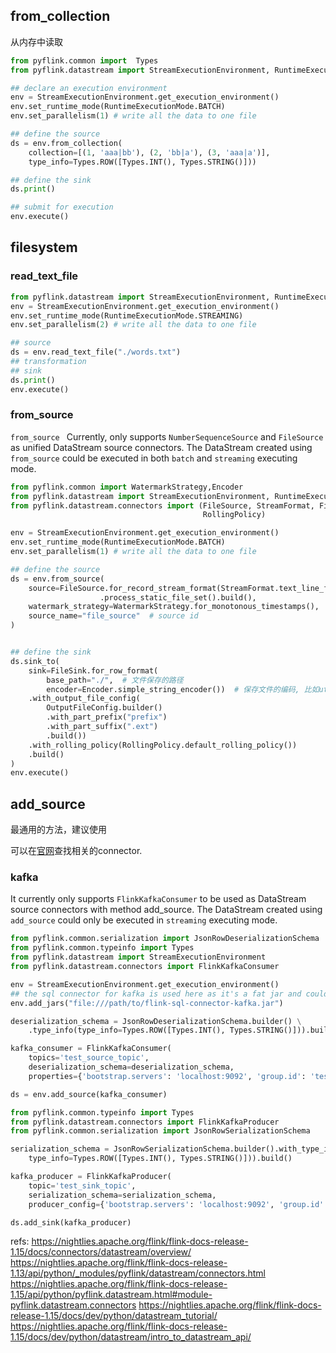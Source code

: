 

## from_collection
从内存中读取
```python
from pyflink.common import  Types
from pyflink.datastream import StreamExecutionEnvironment, RuntimeExecutionMode

## declare an execution environment
env = StreamExecutionEnvironment.get_execution_environment()
env.set_runtime_mode(RuntimeExecutionMode.BATCH)
env.set_parallelism(1) # write all the data to one file

## define the source
ds = env.from_collection(
    collection=[(1, 'aaa|bb'), (2, 'bb|a'), (3, 'aaa|a')],
    type_info=Types.ROW([Types.INT(), Types.STRING()]))

## define the sink
ds.print()

## submit for execution
env.execute()

```



## filesystem

### read_text_file

```python
from pyflink.datastream import StreamExecutionEnvironment, RuntimeExecutionMode
env = StreamExecutionEnvironment.get_execution_environment()
env.set_runtime_mode(RuntimeExecutionMode.STREAMING)
env.set_parallelism(2) # write all the data to one file

## source
ds = env.read_text_file("./words.txt")
## transformation
## sink
ds.print()
env.execute()
```
### from_source

`from_source ` Currently, only supports `NumberSequenceSource` and `FileSource` as unified DataStream source connectors. The DataStream created using `from_source` could be executed in both `batch` and `streaming` executing mode.

```python
from pyflink.common import WatermarkStrategy,Encoder
from pyflink.datastream import StreamExecutionEnvironment, RuntimeExecutionMode
from pyflink.datastream.connectors import (FileSource, StreamFormat, FileSink, OutputFileConfig,
                                           RollingPolicy)

env = StreamExecutionEnvironment.get_execution_environment()
env.set_runtime_mode(RuntimeExecutionMode.BATCH)
env.set_parallelism(1) # write all the data to one file

## define the source
ds = env.from_source(
    source=FileSource.for_record_stream_format(StreamFormat.text_line_format(),"./test.csv")
                    .process_static_file_set().build(),
    watermark_strategy=WatermarkStrategy.for_monotonous_timestamps(),
    source_name="file_source"  # source id
)


## define the sink
ds.sink_to(
    sink=FileSink.for_row_format(
        base_path="./",  # 文件保存的路径
        encoder=Encoder.simple_string_encoder())  # 保存文件的编码, 比如utf8
    .with_output_file_config(
        OutputFileConfig.builder()
        .with_part_prefix("prefix")
        .with_part_suffix(".ext")
        .build())
    .with_rolling_policy(RollingPolicy.default_rolling_policy())
    .build()
)
env.execute()
```


## add_source
最通用的方法，建议使用

可以在[官网](https://nightlies.apache.org/flink/flink-docs-release-1.15/docs/connectors/datastream/overview/)查找相关的connector.



### kafka

It currently only supports `FlinkKafkaConsumer` to be used as DataStream source connectors with method add_source.
The DataStream created using `add_source` could only be executed in `streaming` executing mode.

```python
from pyflink.common.serialization import JsonRowDeserializationSchema
from pyflink.common.typeinfo import Types
from pyflink.datastream import StreamExecutionEnvironment
from pyflink.datastream.connectors import FlinkKafkaConsumer

env = StreamExecutionEnvironment.get_execution_environment()
## the sql connector for kafka is used here as it's a fat jar and could avoid dependency issues
env.add_jars("file:///path/to/flink-sql-connector-kafka.jar")

deserialization_schema = JsonRowDeserializationSchema.builder() \
    .type_info(type_info=Types.ROW([Types.INT(), Types.STRING()])).build()

kafka_consumer = FlinkKafkaConsumer(
    topics='test_source_topic',
    deserialization_schema=deserialization_schema,
    properties={'bootstrap.servers': 'localhost:9092', 'group.id': 'test_group'})

ds = env.add_source(kafka_consumer)
```

```python
from pyflink.common.typeinfo import Types
from pyflink.datastream.connectors import FlinkKafkaProducer
from pyflink.common.serialization import JsonRowSerializationSchema

serialization_schema = JsonRowSerializationSchema.builder().with_type_info(
    type_info=Types.ROW([Types.INT(), Types.STRING()])).build()

kafka_producer = FlinkKafkaProducer(
    topic='test_sink_topic',
    serialization_schema=serialization_schema,
    producer_config={'bootstrap.servers': 'localhost:9092', 'group.id': 'test_group'})

ds.add_sink(kafka_producer)
```

refs:
https://nightlies.apache.org/flink/flink-docs-release-1.15/docs/connectors/datastream/overview/
https://nightlies.apache.org/flink/flink-docs-release-1.13/api/python/_modules/pyflink/datastream/connectors.html
https://nightlies.apache.org/flink/flink-docs-release-1.15/api/python/pyflink.datastream.html#module-pyflink.datastream.connectors
https://nightlies.apache.org/flink/flink-docs-release-1.15/docs/dev/python/datastream_tutorial/
https://nightlies.apache.org/flink/flink-docs-release-1.15/docs/dev/python/datastream/intro_to_datastream_api/